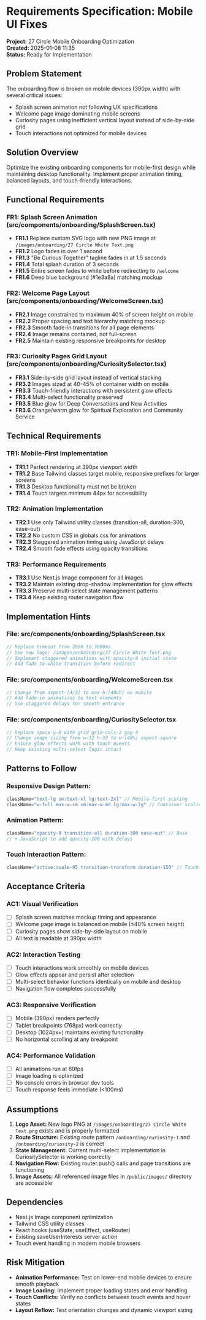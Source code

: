 # Requirements Specification: Mobile UI Fixes

**Project:** 27 Circle Mobile Onboarding Optimization  
**Created:** 2025-01-08 11:35  
**Status:** Ready for Implementation

## Problem Statement

The onboarding flow is broken on mobile devices (390px width) with several critical issues:
- Splash screen animation not following UX specifications
- Welcome page image dominating mobile screens  
- Curiosity pages using inefficient vertical layout instead of side-by-side grid
- Touch interactions not optimized for mobile devices

## Solution Overview

Optimize the existing onboarding components for mobile-first design while maintaining desktop functionality. Implement proper animation timing, balanced layouts, and touch-friendly interactions.

## Functional Requirements

### FR1: Splash Screen Animation (src/components/onboarding/SplashScreen.tsx)
- **FR1.1** Replace custom SVG logo with new PNG image at `/images/onboarding/27 Circle White Text.png`
- **FR1.2** Logo fades in over 1 second
- **FR1.3** "Be Curious Together" tagline fades in at 1.5 seconds  
- **FR1.4** Total splash duration of 3 seconds
- **FR1.5** Entire screen fades to white before redirecting to `/welcome`
- **FR1.6** Deep blue background (#1e3a8a) matching mockup

### FR2: Welcome Page Layout (src/components/onboarding/WelcomeScreen.tsx)
- **FR2.1** Image constrained to maximum 40% of screen height on mobile
- **FR2.2** Proper spacing and text hierarchy matching mockup
- **FR2.3** Smooth fade-in transitions for all page elements
- **FR2.4** Image remains contained, not full-screen
- **FR2.5** Maintain existing responsive breakpoints for desktop

### FR3: Curiosity Pages Grid Layout (src/components/onboarding/CuriositySelector.tsx)
- **FR3.1** Side-by-side grid layout instead of vertical stacking
- **FR3.2** Images sized at 40-45% of container width on mobile  
- **FR3.3** Touch-friendly interactions with persistent glow effects
- **FR3.4** Multi-select functionality preserved
- **FR3.5** Blue glow for Deep Conversations and New Activities
- **FR3.6** Orange/warm glow for Spiritual Exploration and Community Service

## Technical Requirements

### TR1: Mobile-First Implementation
- **TR1.1** Perfect rendering at 390px viewport width
- **TR1.2** Base Tailwind classes target mobile, responsive prefixes for larger screens
- **TR1.3** Desktop functionality must not be broken
- **TR1.4** Touch targets minimum 44px for accessibility

### TR2: Animation Implementation  
- **TR2.1** Use only Tailwind utility classes (transition-all, duration-300, ease-out)
- **TR2.2** No custom CSS in globals.css for animations
- **TR2.3** Staggered animation timing using JavaScript delays
- **TR2.4** Smooth fade effects using opacity transitions

### TR3: Performance Requirements
- **TR3.1** Use Next.js Image component for all images
- **TR3.2** Maintain existing drop-shadow implementation for glow effects
- **TR3.3** Preserve multi-select state management patterns
- **TR3.4** Keep existing router navigation flow

## Implementation Hints

### File: src/components/onboarding/SplashScreen.tsx
```jsx
// Replace timeout from 2000 to 3000ms
// Use new logo: /images/onboarding/27 Circle White Text.png  
// Implement staggered animations with opacity-0 initial state
// Add fade-to-white transition before redirect
```

### File: src/components/onboarding/WelcomeScreen.tsx
```jsx
// Change from aspect-[4/3] to max-h-[40vh] on mobile
// Add fade-in animations to text elements
// Use staggered delays for smooth entrance
```

### File: src/components/onboarding/CuriositySelector.tsx
```jsx
// Replace space-y-8 with grid grid-cols-2 gap-4
// Change image sizing from w-32 h-32 to w-[40%] aspect-square
// Ensure glow effects work with touch events
// Keep existing multi-select logic intact
```

## Patterns to Follow

### Responsive Design Pattern:
```jsx
className="text-lg sm:text-xl lg:text-2xl" // Mobile-first scaling
className="w-full max-w-sm sm:max-w-md lg:max-w-lg" // Container scaling  
```

### Animation Pattern:
```jsx
className="opacity-0 transition-all duration-300 ease-out" // Base
// + JavaScript to add opacity-100 with delays
```

### Touch Interaction Pattern:
```jsx
className="active:scale-95 transition-transform duration-150" // Touch feedback
```

## Acceptance Criteria

### AC1: Visual Verification
- [ ] Splash screen matches mockup timing and appearance
- [ ] Welcome page image is balanced on mobile (≤40% screen height)
- [ ] Curiosity pages show side-by-side layout on mobile
- [ ] All text is readable at 390px width

### AC2: Interaction Testing  
- [ ] Touch interactions work smoothly on mobile devices
- [ ] Glow effects appear and persist after selection
- [ ] Multi-select behavior functions identically on mobile and desktop
- [ ] Navigation flow completes successfully

### AC3: Responsive Verification
- [ ] Mobile (390px) renders perfectly
- [ ] Tablet breakpoints (768px) work correctly  
- [ ] Desktop (1024px+) maintains existing functionality
- [ ] No horizontal scrolling at any breakpoint

### AC4: Performance Validation
- [ ] All animations run at 60fps
- [ ] Image loading is optimized
- [ ] No console errors in browser dev tools
- [ ] Touch response feels immediate (<100ms)

## Assumptions

1. **Logo Asset:** New logo PNG at `/images/onboarding/27 Circle White Text.png` exists and is properly formatted
2. **Route Structure:** Existing route pattern `/onboarding/curiosity-1` and `/onboarding/curiosity-2` is correct
3. **State Management:** Current multi-select implementation in CuriositySelector is working correctly
4. **Navigation Flow:** Existing router.push() calls and page transitions are functioning
5. **Image Assets:** All referenced image files in `/public/images/` directory are accessible

## Dependencies

- Next.js Image component optimization
- Tailwind CSS utility classes  
- React hooks (useState, useEffect, useRouter)
- Existing saveUserInterests server action
- Touch event handling in modern mobile browsers

## Risk Mitigation

- **Animation Performance:** Test on lower-end mobile devices to ensure smooth playback
- **Image Loading:** Implement proper loading states and error handling
- **Touch Conflicts:** Verify no conflicts between touch events and hover states
- **Layout Reflow:** Test orientation changes and dynamic viewport sizing